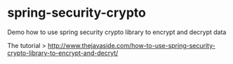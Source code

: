 # spring-security-crypto
Demo how to use spring security crypto library to encrypt and decrypt data

The tutorial > http://www.thejavaside.com/how-to-use-spring-security-crypto-library-to-encrypt-and-decryt/
